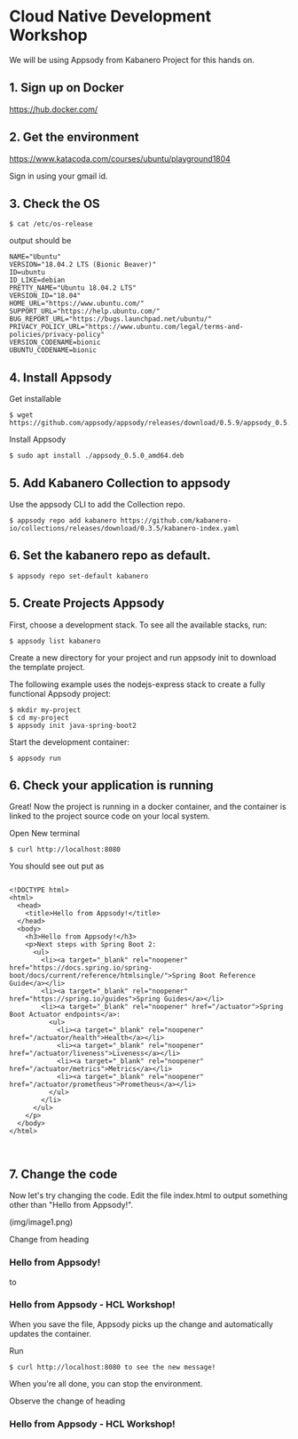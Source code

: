 # Cloud Native Development Workshop

We will be using Appsody from Kabanero Project for this hands on.

## 1. Sign up on Docker
https://hub.docker.com/

## 2. Get the environment

https://www.katacoda.com/courses/ubuntu/playground1804

Sign in using your gmail id.


## 3. Check the OS

```
$ cat /etc/os-release
```

output should be

```
NAME="Ubuntu"
VERSION="18.04.2 LTS (Bionic Beaver)"
ID=ubuntu
ID_LIKE=debian
PRETTY_NAME="Ubuntu 18.04.2 LTS"
VERSION_ID="18.04"
HOME_URL="https://www.ubuntu.com/"
SUPPORT_URL="https://help.ubuntu.com/"
BUG_REPORT_URL="https://bugs.launchpad.net/ubuntu/"
PRIVACY_POLICY_URL="https://www.ubuntu.com/legal/terms-and-policies/privacy-policy"
VERSION_CODENAME=bionic
UBUNTU_CODENAME=bionic
```


## 4. Install Appsody

Get installable
```
$ wget https://github.com/appsody/appsody/releases/download/0.5.9/appsody_0.5.9_amd64.deb
```

Install Appsody
```
$ sudo apt install ./appsody_0.5.0_amd64.deb

```	

## 5. Add Kabanero Collection to appsody

Use the appsody CLI to add the Collection repo.
```
$ appsody repo add kabanero https://github.com/kabanero-io/collections/releases/download/0.3.5/kabanero-index.yaml
```

## 6. Set the kabanero repo as default.

```
$ appsody repo set-default kabanero
```

## 5. Create Projects Appsody

First, choose a development stack. To see all the available stacks, run:

```
$ appsody list kabanero

```


Create a new directory for your project and run appsody init <stack> to download the template project. 

The following example uses the nodejs-express stack to create a fully functional Appsody project:

```
$ mkdir my-project
$ cd my-project
$ appsody init java-spring-boot2
```

Start the development container:

```
$ appsody run
```

## 6. Check your application is running

Great! Now the project is running in a docker container, and the container is linked to the project source code on your local system. 

Open New terminal
```
$ curl http://localhost:8080
```

You should see out put as
```

<!DOCTYPE html>
<html>
  <head>
    <title>Hello from Appsody!</title>
  </head>
  <body>
    <h3>Hello from Appsody!</h3>
    <p>Next steps with Spring Boot 2:
      <ul>
        <li><a target="_blank" rel="noopener" href="https://docs.spring.io/spring-boot/docs/current/reference/htmlsingle/">Spring Boot Reference Guide</a></li>
        <li><a target="_blank" rel="noopener" href="https://spring.io/guides">Spring Guides</a></li>
        <li><a target="_blank" rel="noopener" href="/actuator">Spring Boot Actuator endpoints</a>:
          <ul>
            <li><a target="_blank" rel="noopener" href="/actuator/health">Health</a></li>
            <li><a target="_blank" rel="noopener" href="/actuator/liveness">Liveness</a></li>
            <li><a target="_blank" rel="noopener" href="/actuator/metrics">Metrics</a></li>
            <li><a target="_blank" rel="noopener" href="/actuator/prometheus">Prometheus</a></li>
          </ul>
        </li>
      </ul>
    </p>
  </body>
</html>



```

## 7. Change the code

Now let's try changing the code. Edit the file index.html to output something other than "Hello from Appsody!". 

(img/image1.png)

Change from heading
<h3>Hello from Appsody!</h3>
to
<h3>Hello from Appsody - HCL Workshop!</h3>

When you save the file, Appsody picks up the change and automatically updates the container. 

Run

```
$ curl http://localhost:8080 to see the new message!
```

When you're all done, you can stop the environment.

Observe the change of heading
<h3>Hello from Appsody - HCL Workshop!</h3>


